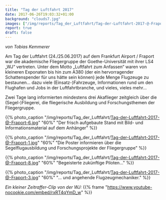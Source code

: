 ```yaml
---
title: "Tag der Luftfahrt 2017"
date: 2017-06-26T19:03:32+01:00
background: "clouds7.jpg"
images: ["/img/reports/Tag_der_Luftfahrt/Tag-der-Luftfahrt-2017-@-Fraport-2.jpg"]
report: true
draft: false
---
```

_von Tobias Kemmerer_

Am Tag der Luftfahrt (24./25.06.2017) auf dem Frankfurt Airport / Fraport war die akademische Fliegergruppe der Goethe-Universität mit ihrer LS4 „WJ“ vertreten. Unter dem Motto „Luftfahrt zum Anfassen“ waren von kleineren Exponaten bis hin zum A380 (der ein hervorragender Schattenspender für uns hätte sein können) jede Menge Flugzeuge zu bestaunen… dazu viele (Einsatz-)Fahrzeuge, Informationen rund um den Flughafen und Jobs in der Luftfahrtbranche, und vieles, vieles mehr…

Zwei Tage lang informierten mindestens drei Akaflieger zeitgleich über die (Segel-)Fliegerei, die fliegerische Ausbildung und Forschungsthemen der Fliegergruppe.

{{% photo_caption "/img/reports/Tag_der_Luftfahrt/Tag-der-Luftfahrt-2017-@-Fraport-6.jpg" "60%" "Der frisch aufgebaute Stand mit Bild- und Informationsmaterial auf dem Anhänger" %}}

{{% photo_caption "/img/reports/Tag_der_Luftfahrt/Tag-der-Luftfahrt-2017-@-Fraport-1.jpg" "60%" "Die Poster informieren über die Segelflugausbildung und Forschungsprojekte der Fliegergruppe" %}}

{{% photo_caption "/img/reports/Tag_der_Luftfahrt/Tag-der-Luftfahrt-2017-@-Fraport-8.jpg" "60%" "Begeisterte zukünftige Piloten…" %}}

{{% photo_caption "/img/reports/Tag_der_Luftfahrt/Tag-der-Luftfahrt-2017-@-Fraport-3.jpg" "60%" "… und angehende Flugzeugmechaniker." %}}

*Ein kleiner Zeitraffer-Clip von der WJ:*
{{% frame "https://www.youtube-nocookie.com/embed/rxRT4qYmD_w" %}}
